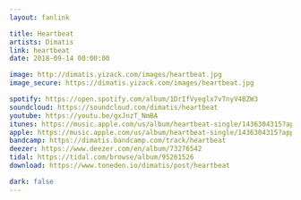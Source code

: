 ```yaml
---
layout: fanlink

title: Heartbeat
artists: Dimatis
link: heartbeat
date: 2018-09-14 00:00:00

image: http://dimatis.yizack.com/images/heartbeat.jpg
image_secure: https://dimatis.yizack.com/images/heartbeat.jpg

spotify: https://open.spotify.com/album/1DrIfVyeglx7vTnyV4BZW3
soundcloud: https://soundcloud.com/dimatis/heartbeat
youtube: https://youtu.be/gxJnzT_NmBA
itunes: https://music.apple.com/us/album/heartbeat-single/1436304315?app=itunes
apple: https://music.apple.com/us/album/heartbeat-single/1436304315?app=music
bandcamp: https://dimatis.bandcamp.com/track/heartbeat
deezer: https://www.deezer.com/en/album/73276542
tidal: https://tidal.com/browse/album/95261526
download: https://www.toneden.io/dimatis/post/heartbeat

dark: false
---
```

